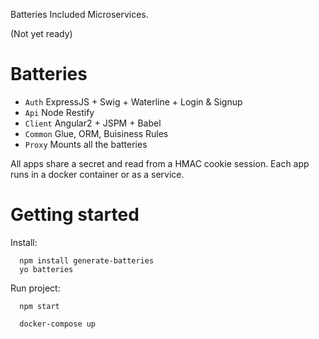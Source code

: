 Batteries Included Microservices.

(Not yet ready)


# Batteries

* `Auth` ExpressJS + Swig + Waterline + Login & Signup
* `Api` Node Restify
* `Client` Angular2 + JSPM + Babel
* `Common` Glue, ORM, Buisiness Rules
* `Proxy` Mounts all the batteries

All apps share a secret and read from a HMAC cookie session.
Each app runs in a docker container or as a service.


# Getting started

Install:

```
  npm install generate-batteries
  yo batteries  
```

Run project:

```
  npm start
```

```
  docker-compose up
```
